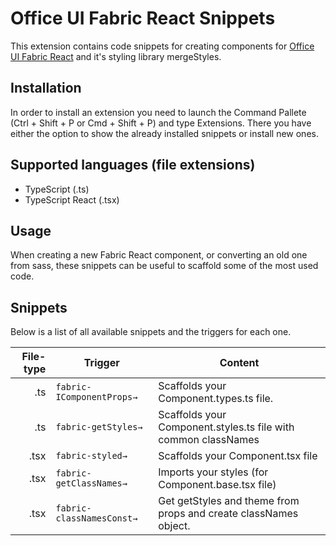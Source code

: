# Office UI Fabric React Snippets

This extension contains code snippets for creating components for [Office UI Fabric React](https://github.com/OfficeDev/office-ui-fabric-react) and it's styling library mergeStyles.

## Installation

In order to install an extension you need to launch the Command Pallete (Ctrl + Shift + P or Cmd + Shift + P) and type Extensions. There you have either the option to show the already installed snippets or install new ones.

## Supported languages (file extensions)

* TypeScript (.ts)
* TypeScript React (.tsx)

## Usage

When creating a new Fabric React component, or converting an old one from sass, these snippets can be useful to scaffold some of the most used code.

## Snippets

Below is a list of all available snippets and the triggers for each one.

| File-type | Trigger                   | Content                                                          |
| --------: | ------------------------- | ---------------------------------------------------------------- |
|       .ts | `fabric-IComponentProps→` | Scaffolds your Component.types.ts file.                          |
|       .ts | `fabric-getStyles→`       | Scaffolds your Component.styles.ts file with common classNames   |
|      .tsx | `fabric-styled→`          | Scaffolds your Component.tsx file                                |
|      .tsx | `fabric-getClassNames→`   | Imports your styles (for Component.base.tsx file)                |
|      .tsx | `fabric-classNamesConst→` | Get getStyles and theme from props and create classNames object. |
